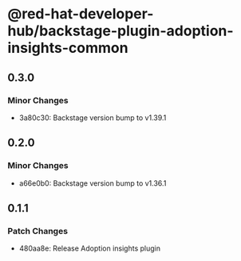 # @red-hat-developer-hub/backstage-plugin-adoption-insights-common

## 0.3.0

### Minor Changes

- 3a80c30: Backstage version bump to v1.39.1

## 0.2.0

### Minor Changes

- a66e0b0: Backstage version bump to v1.36.1

## 0.1.1

### Patch Changes

- 480aa8e: Release Adoption insights plugin
